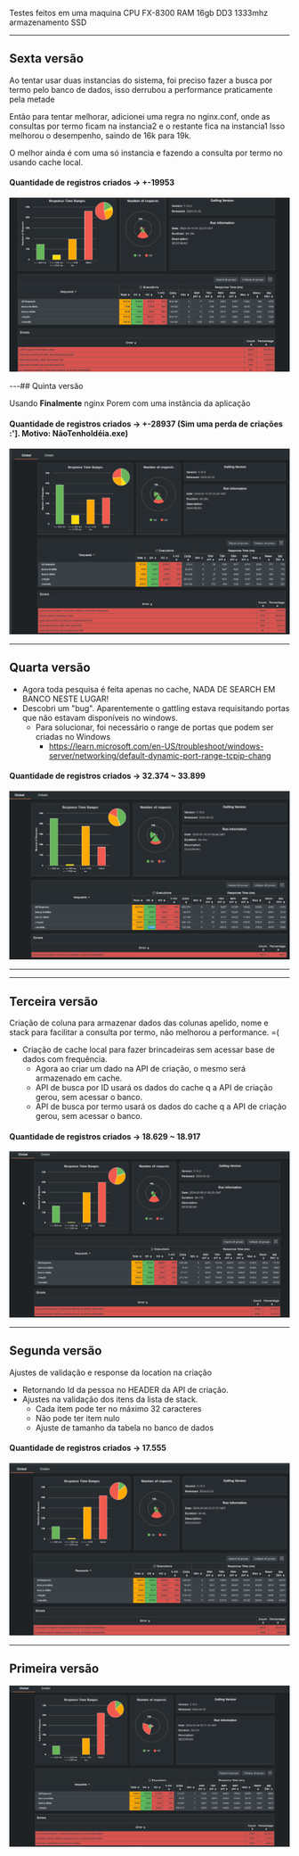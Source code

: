 Testes feitos em uma maquina 
CPU FX-8300
RAM 16gb DD3 1333mhz
armazenamento SSD

---
## Sexta versão

Ao tentar usar duas instancias do sistema, foi preciso fazer a busca por termo pelo banco de dados, isso derrubou a performance praticamente pela metade

Então para tentar melhorar, adicionei uma regra no nginx.conf, onde as consultas por termo ficam na instancia2 e o restante fica na instancia1
Isso melhorou o desempenho, saindo de 16k para 19k.

O melhor ainda é com uma só instancia e fazendo a consulta por termo no usando cache local.

#### Quantidade de registros criados -> +-19953
![Resultado 6](resultado6.png)

---## Quinta versão

Usando **Finalmente** nginx
Porem com uma instãncia da aplicação

#### Quantidade de registros criados -> +-28937 (Sim uma perda de criações :']. Motivo: NãoTenhoIdéia.exe)
![Resultado 5](resultado5.png)


---
## Quarta versão

- Agora toda pesquisa é feita apenas no cache, NADA DE SEARCH EM BANCO NESTE LUGAR! 
- Descobri um "bug". Aparentemente o gattling estava requisitando portas que não estavam disponíveis no windows.
  - Para solucionar, foi necessário o range de portas que podem ser criadas no Windows
    - https://learn.microsoft.com/en-US/troubleshoot/windows-server/networking/default-dynamic-port-range-tcpip-chang


#### Quantidade de registros criados -> 32.374 ~ 33.899
![Resultado 4](.\resultado4.png)

---
---
## Terceira versão

Criação de coluna para armazenar dados das colunas apelido, nome e stack para facilitar a consulta por termo, não melhorou a performance. =(

- Criação de cache local para fazer brincadeiras sem acessar base de dados com frequência. 
  - Agora ao criar um dado na API de criação, o mesmo será armazenado em cache.
  - API de busca por ID usará os dados do cache q a API de criação gerou, sem acessar o banco.
  - API de busca por termo usará os dados do cache q a API de criação gerou, sem acessar o banco.

#### Quantidade de registros criados -> 18.629 ~ 18.917
![Resultado 3](.\resultado3.png)

---
## Segunda versão

Ajustes de validação e response da location na criação
- Retornando Id da pessoa no HEADER da API de criação. 
- Ajustes na validação dos itens da lista de stack. 
  - Cada item pode ter no máximo 32 caracteres 
  - Não pode ter item nulo
  - Ajuste de tamanho da tabela no banco de dados

#### Quantidade de registros criados -> 17.555

![Resultado 2](.\resultado2.png)

---

## Primeira versão
![Resultado 1](.\resultado1.png "Resultado 1")